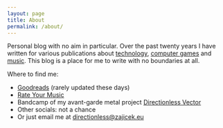 ```yaml
---
layout: page
title: About
permalink: /about/
---
```


Personal blog with no aim in particular. Over the past twenty years I have written for various publications about [technology](https://web.archive.org/web/20040607043254/http://www.beinspired.cz/), [computer games](https://web.archive.org/web/20080706124957/http://wolfet.biz/) and [music](https://sicmaggot.cz/author/zajus/). This blog is a place for me to write with no boundaries at all.

Where to find me:
- [Goodreads](https://www.goodreads.com/user/show/20783600-du-an-mrkvi-ka) (rarely updated these days)
- [Rate Your Music](https://rateyourmusic.com/~zaJus)
- Bandcamp of my avant-garde metal project [Directionless Vector](https://directionlessvector.bandcamp.com/)
- Other socials: not a chance
- Or just email me at [directionless@zajicek.eu](mailto:directionless@zajicek.eu)
